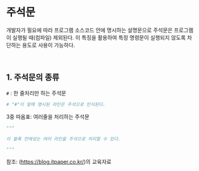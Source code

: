 # 주석문

개발자가 필요에 따라 프로그램 소스코드 안에 명시하는 설명문으로 주석문은 프로그램이 실행될 때(컴파일) 제외된다. 이 특징을 활용하여 특정 명령문이 실행되지 않도록 차단하는 용도로 사용이 가능하다.

<br>

## 1. 주석문의 종류

`#` : 한 줄처리만 하는 주석문

```python
# "#"이 앞에 명시된 라인은 주석으로 인식된다.
```

3중 따옴표: 여러줄을 처리하는 주석문

```python
"""

이 블록 안에섲는 여러 라인을 주석으로 처리할 수 있다.

"""
```

참조: (https://blog.itpaper.co.kr/)의 교육자료